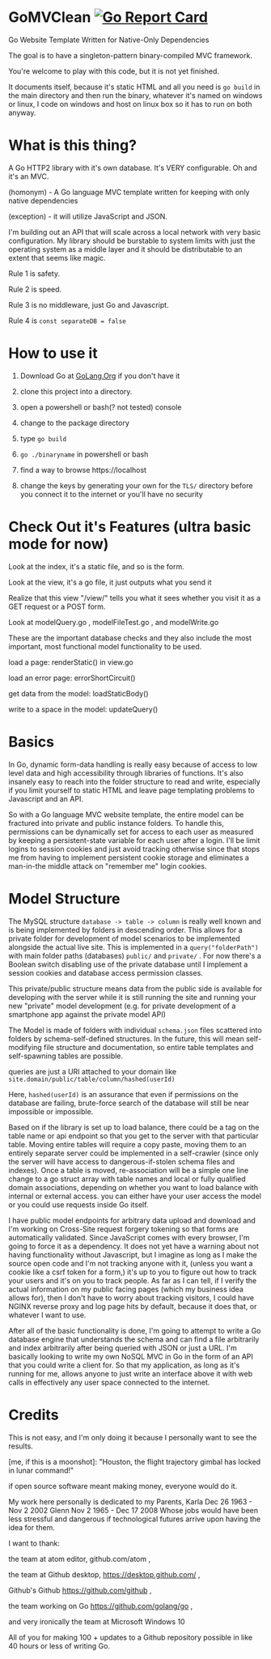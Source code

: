 # GoMVClean [![Go Report Card](https://goreportcard.com/badge/github.com/samiam2013/goMVClean)](https://goreportcard.com/report/github.com/samiam2013/goMVClean)
Go Website Template Written for Native-Only Dependencies

The goal is to have a singleton-pattern binary-compiled MVC framework.

You're welcome to play with this code, but it is not yet finished.

It documents itself, because it's static HTML and all you need is `go build` in the main directory
and then run the binary, whatever it's named on windows or linux, I code on windows and host on linux box
so it has to run on both anyway.

# What is this thing?
A Go HTTP2 library with it's own database. It's VERY configurable. Oh and it's an MVC.

(homonym) - A Go language MVC template written for keeping with only native dependencies

(exception) - it will utilize JavaScript and JSON.

I'm building out an API that will scale across a local network with very basic configuration. My library should be burstable to system limits with just the operating system as a middle layer and it should be distributable to an extent that seems like magic.

Rule 1 is safety.

Rule 2 is speed.

Rule 3 is no middleware, just Go and Javascript.

Rule 4 is `const separateDB = false`

# How to use it

1) Download Go at [GoLang.Org](https://golang.org) if you don't have it

2) clone this project into a directory.

3) open a powershell or bash(? not tested) console

4) change to the package directory

5) type `go build`

6) `go ./binaryname` in powershell or bash

7) find a way to browse https://localhost

8) change the keys by generating your own for the `TLS/` directory before you connect it to the internet or you'll have no security

# Check Out it's Features (ultra basic mode for now)
Look at the index, it's a static file, and so is the form.

Look at the view, it's a go file, it just outputs what you send it

Realize that this view "/view/" tells you what it sees whether you visit it as a GET request or a POST form.

Look at modelQuery.go , modelFileTest.go , and modelWrite.go

These are the important database checks and they also include the most important, most functional model functionality to be used.

load a page: renderStatic() in view.go

load an error page: errorShortCircuit()

get data from the model: loadStaticBody()

write to a space in the model: updateQuery()


# Basics
In Go, dynamic form-data handling is really easy because of access to low level data and high accessibility through libraries of functions. It's also insanely easy to reach into the folder structure to read and write, especially if you limit yourself to static HTML and leave page templating problems to Javascript and an API.

So with a Go language MVC website template, the entire model can be fractured into private and public instance folders. To handle this, permissions can be dynamically set for access to each user as measured by keeping a persistent-state variable for each user after a login. I'll be limit logins to session cookies and just avoid tracking otherwise since that stops me from having to implement persistent cookie storage and eliminates a man-in-the middle attack on "remember me" login cookies.

# Model Structure
The MySQL structure `database -> table -> column` is really well known and is being implemented by folders in descending order. This allows for a private folder for development of model scenarios to be implemented alongside the actual live site. This is implemented in a `query("folderPath")` with main folder paths (databases) `public/` and `private/` .  For now there's a Boolean switch disabling use of the private database until I implement a session cookies and database access permission classes.

This private/public structure means data from the public side is available for developing with the server while it is still running the site and running your new "private" model development (e.g. for private development of a smartphone app against the private model API)

The Model is made of folders with individual `schema.json` files scattered into folders by schema-self-defined structures. In the future, this will mean self-modifying file structure and documentation, so entire table templates and self-spawning tables are possible.

queries are just a URI attached to your domain like `site.domain/public/table/column/hashed(userId)`

Here, `hashed(userId)` is an assurance that even if permissions on the database are failing, brute-force search of the database will still be near impossible or impossible.

Based on if the library is set up to load balance, there could be a tag on the table name or api endpoint so that you get to the server with that particular table. Moving entire tables will require a copy paste, moving them to an entirely separate server could be implemented in a self-crawler (since only the server will have access to dangerous-if-stolen schema files and indexes). Once a table is moved, re-association will be a simple one line change to a go struct array with table names and local or fully qualified domain  associations, depending on whether you want to load balance with internal or external access. you can either have your user access the model or you could use requests inside Go itself.

I have public model endpoints for arbitrary data upload and download and I'm working on Cross-Site request forgery tokening so that forms are automatically validated. Since JavaScript comes with every browser, I'm going to force it as a dependency. It does not yet have a warning about not having functionality without Javascript, but I imagine as long as I make the source open code and I'm not tracking anyone with it, (unless you want a cookie like a csrf token for a form,) it's up to you to figure out how to track your users and it's on you to track people. As far as I can tell, if I verify the actual information on my public facing pages (which my business idea allows for), then I don't have to worry about tracking visitors, I could have NGINX reverse proxy and log page hits by default, because it does that, or whatever I want to use.

After all of the basic functionality is done, I'm going to attempt to write a Go database engine that understands the schema and can find a file arbitrarily and index arbitrarily after being queried with JSON or just a URL. I'm basically looking to write my own NoSQL MVC in Go in the form of an API that you could write a client for. So that my application, as long as it's running for me, allows anyone to just write an interface above it with web calls in effectively any user space connected to the internet.

# Credits
This is not easy, and I'm only doing it because I personally want to see the results.

[me, if this is a moonshot]: "Houston, the flight trajectory gimbal has locked in lunar command!"

if open source software meant making money, everyone would do it.


My work here personally is dedicated to my Parents,
Karla Dec 26 1963 - Nov 2 2002
Glenn Nov 2 1965 - Dec 17 2008
Whose jobs would have been less stressful and dangerous if
technological futures arrive upon having the idea for them.

I want to thank:

the team at atom editor, github.com/atom ,

the team at Github desktop, https://desktop.github.com/ ,

Github's Github https://github.com/github ,

the team working on Go https://github.com/golang/go ,

and very ironically the team at Microsoft Windows 10

All of you for making 100 + updates to a Github repository possible in like 40 hours or less of writing Go.
